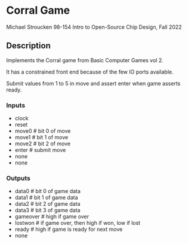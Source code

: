 # Corral Game

Michael Stroucken
98-154 Intro to Open-Source Chip Design, Fall 2022

## Description

Implements the Corral game from Basic Computer Games vol 2. 

It has a constrained front end because of the few IO ports available.

Submit values from 1 to 5 in move and assert enter when game asserts ready.

### Inputs

- clock
- reset
- move0             # bit 0 of move
- move1             # bit 1 of move
- move2             # bit 2 of move
- enter             # submit move
- none
- none

### Outputs

- data0         # bit 0 of game data
- data1         # bit 1 of game data
- data2         # bit 2 of game data
- data3         # bit 3 of game data
- gameover      # high if game over
- lostwon       # if game over, then high if won, low if lost
- ready         # high if game is ready for next move
- none
